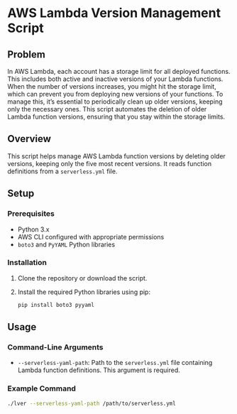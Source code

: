 # AWS Lambda Version Management Script

## Problem

In AWS Lambda, each account has a storage limit for all deployed functions. This includes both active and inactive versions of your Lambda functions. When the number of versions increases, you might hit the storage limit, which can prevent you from deploying new versions of your functions. To manage this, it’s essential to periodically clean up older versions, keeping only the necessary ones. This script automates the deletion of older Lambda function versions, ensuring that you stay within the storage limits.

## Overview

This script helps manage AWS Lambda function versions by deleting older versions, keeping only the five most recent versions. It reads function definitions from a `serverless.yml` file.

## Setup

### Prerequisites

- Python 3.x
- AWS CLI configured with appropriate permissions
- `boto3` and `PyYAML` Python libraries

### Installation

1. Clone the repository or download the script.

2. Install the required Python libraries using pip:

    ```sh
    pip install boto3 pyyaml
    ```

## Usage

### Command-Line Arguments

- `--serverless-yaml-path`: Path to the `serverless.yml` file containing Lambda function definitions. This argument is required.

### Example Command

```sh
./lver --serverless-yaml-path /path/to/serverless.yml

